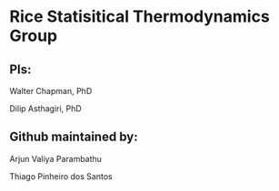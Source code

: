 # Rice Statisitical Thermodynamics Group

## PIs:
Walter Chapman, PhD

Dilip Asthagiri, PhD


## Github maintained by:

Arjun Valiya Parambathu

Thiago Pinheiro dos Santos
